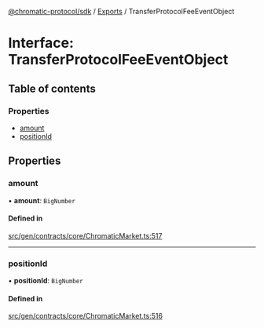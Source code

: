 [@chromatic-protocol/sdk](../README.md) / [Exports](../modules.md) / TransferProtocolFeeEventObject

# Interface: TransferProtocolFeeEventObject

## Table of contents

### Properties

- [amount](TransferProtocolFeeEventObject.md#amount)
- [positionId](TransferProtocolFeeEventObject.md#positionid)

## Properties

### amount

• **amount**: `BigNumber`

#### Defined in

[src/gen/contracts/core/ChromaticMarket.ts:517](https://github.com/chromatic-protocol/sdk/blob/5e51723/src/gen/contracts/core/ChromaticMarket.ts#L517)

___

### positionId

• **positionId**: `BigNumber`

#### Defined in

[src/gen/contracts/core/ChromaticMarket.ts:516](https://github.com/chromatic-protocol/sdk/blob/5e51723/src/gen/contracts/core/ChromaticMarket.ts#L516)
